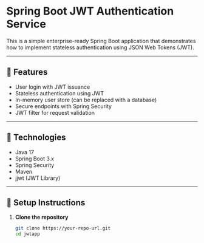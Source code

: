 # Spring Boot JWT Authentication Service

This is a simple enterprise-ready Spring Boot application that demonstrates how to implement stateless authentication using JSON Web Tokens (JWT).

---

## 🚀 Features

- User login with JWT issuance
- Stateless authentication using JWT
- In-memory user store (can be replaced with a database)
- Secure endpoints with Spring Security
- JWT filter for request validation

---

## 🧱 Technologies

- Java 17
- Spring Boot 3.x
- Spring Security
- Maven
- jjwt (JWT Library)

---

## 🔧 Setup Instructions

1. **Clone the repository**
   ```bash
   git clone https://your-repo-url.git
   cd jwtapp

